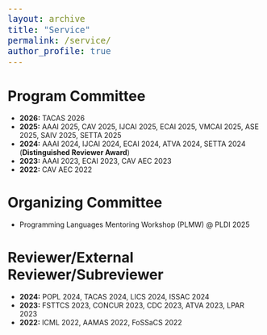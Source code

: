 ```yaml
---
layout: archive
title: "Service"
permalink: /service/
author_profile: true
---
```


<style type="text/css">

body, td {
   font-size: 14px;
}
code.r{
  font-size: 20px;
}
pre {
  font-size: 20px
}
</style>

# Program Committee

- **2026:** TACAS 2026
- **2025:** AAAI 2025, CAV 2025, IJCAI 2025, ECAI 2025, VMCAI 2025, ASE 2025, SAIV 2025, SETTA 2025
- **2024:** AAAI 2024, IJCAI 2024, ECAI 2024, ATVA 2024, SETTA 2024 (**Distinguished Reviewer Award**)
- **2023:** AAAI 2023, ECAI 2023, CAV AEC 2023
- **2022:** CAV AEC 2022

# Organizing Committee

- Programming Languages Mentoring Workshop (PLMW) @ PLDI 2025

# Reviewer/External Reviewer/Subreviewer

- **2024:** POPL 2024, TACAS 2024, LICS 2024, ISSAC 2024
- **2023:** FSTTCS 2023, CONCUR 2023, CDC 2023, ATVA 2023, LPAR 2023
- **2022:** ICML 2022, AAMAS 2022, FoSSaCS 2022